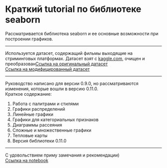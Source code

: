 # Краткий tutorial по библиотеке seaborn
Рассматривается библиотека seaborn и ее основные возможности при построении графиков.

----
Используется датасет, содержащий фильмы выходящие на стриминговых платформах. Датасет взят с [kaggle.com](#kaggle.com), очищен и преобразован[Ссылка на оригинальный датасет](#https://www.kaggle.com/ruchi798/movies-on-netflix-prime-video-hulu-and-disney)
<br> [Ссылка на модифицированный датасет](#https://github.com/anton-solovev/seaborn_usage/blob/main/Movies.csv)

----

Руководство написано для версии 0.9.0, но рассматриваются изменения, которые вошли в версию 0.11.0.
<br>Краткое содержание:
1. Работа с палитрами и стилями
2. Графики распределений
3. Линейные графики
4. Графики для категориальных признаков
6. Диаграммы рассеяния
6. Сложные и множественные графики
7. Тепловые карты
8. Версия библиотеки 0.11.0
----
С удовольствием приму замечания и рекомендации) 
<br>
 [Ссылка на notebook](#https://github.com/anton-solovev/seaborn_usage/blob/main/seaborn_usage.ipynb)
